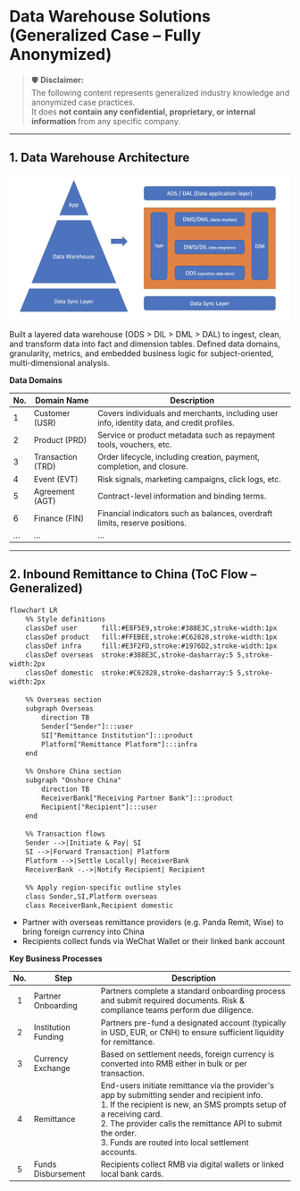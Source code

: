 # Data Warehouse Solutions (Generalized Case – Fully Anonymized)

> 🛡️ **Disclaimer:**  
> The following content represents generalized industry knowledge and anonymized case practices.  
> It does **not contain any confidential, proprietary, or internal information** from any specific company.

---

## 1. Data Warehouse Architecture 

<div align="center">
  <img src="docs/dwh-1.jpg" alt="Diagram" width="700">
</div>

Built a layered data warehouse (ODS > DIL > DML > DAL) to ingest, clean, and transform data into fact and dimension tables. Defined data domains, granularity, metrics, and embedded business logic for subject-oriented, multi-dimensional analysis.

**Data Domains**

| No. | Domain Name    | Description |
|-----|----------------|-------------|
| 1   | Customer (USR) | Covers individuals and merchants, including user info, identity data, and credit profiles. |
| 2   | Product (PRD)  | Service or product metadata such as repayment tools, vouchers, etc. |
| 3   | Transaction (TRD) | Order lifecycle, including creation, payment, completion, and closure. |
| 4   | Event (EVT)    | Risk signals, marketing campaigns, click logs, etc. |
| 5   | Agreement (AGT)| Contract-level information and binding terms. |
| 6   | Finance (FIN)  | Financial indicators such as balances, overdraft limits, reserve positions. |
| …   | …              | … |

---

## 2. Inbound Remittance to China (ToC Flow – Generalized)

```mermaid
flowchart LR
    %% Style definitions
    classDef user      fill:#E8F5E9,stroke:#388E3C,stroke-width:1px
    classDef product   fill:#FFEBEE,stroke:#C62828,stroke-width:1px
    classDef infra     fill:#E3F2FD,stroke:#1976D2,stroke-width:1px
    classDef overseas  stroke:#388E3C,stroke-dasharray:5 5,stroke-width:2px
    classDef domestic  stroke:#C62828,stroke-dasharray:5 5,stroke-width:2px

    %% Overseas section
    subgraph Overseas
        direction TB
        Sender["Sender"]:::user
        SI["Remittance Institution"]:::product
        Platform["Remittance Platform"]:::infra
    end

    %% Onshore China section
    subgraph "Onshore China"
        direction TB
        ReceiverBank["Receiving Partner Bank"]:::product
        Recipient["Recipient"]:::user
    end

    %% Transaction flows
    Sender -->|Initiate & Pay| SI
    SI -->|Forward Transaction| Platform
    Platform -->|Settle Locally| ReceiverBank
    ReceiverBank -.->|Notify Recipient| Recipient

    %% Apply region-specific outline styles
    class Sender,SI,Platform overseas
    class ReceiverBank,Recipient domestic
```

- Partner with overseas remittance providers (e.g. Panda Remit, Wise) to bring foreign currency into China  
- Recipients collect funds via WeChat Wallet or their linked bank account  


**Key Business Processes**

| No. | Step                | Description |
|:---:|---------------------|-------------|
| 1   | Partner Onboarding  | Partners complete a standard onboarding process and submit required documents. Risk & compliance teams perform due diligence. |
| 2   | Institution Funding | Partners pre-fund a designated account (typically in USD, EUR, or CNH) to ensure sufficient liquidity for remittance. |
| 3   | Currency Exchange   | Based on settlement needs, foreign currency is converted into RMB either in bulk or per transaction. |
| 4   | Remittance          | End-users initiate remittance via the provider's app by submitting sender and recipient info.<br>1. If the recipient is new, an SMS prompts setup of a receiving card.<br>2. The provider calls the remittance API to submit the order.<br>3. Funds are routed into local settlement accounts. |
| 5   | Funds Disbursement  | Recipients collect RMB via digital wallets or linked local bank cards. |

